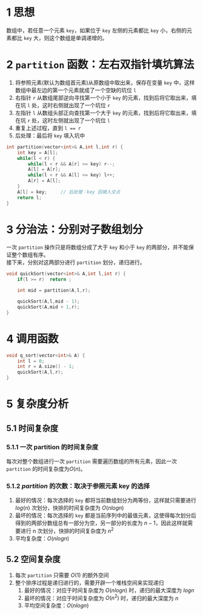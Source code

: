 # 1 思想
数组中，若任意一个元素 `key`，如果位于 `key` 左侧的元素都比 `key` 小，右侧的元素都比 `key` 大，则这个数组是单调递增的。
# 2 `partition` 函数：左右双指针填坑算法
1) 将参照元素(默认为数组首元素)从原数组中取出来，保存在变量 `key` 中，这样数组中最左边的第一个元素就成了一个空缺的坑位 `l`
2) 右指针 `r` 从数组尾部逆向寻找第一个小于 `key` 的元素，找到后将它取出来，填在坑 `l` 处，这时右侧就出现了一个坑位 `r`
3) 左指针 `l` 从数组头部正向查找第一个大于 `key` 的元素，找到后将它取出来，填在坑 `r` 处，这时左侧就出现了一个坑位 `l`
4) 重复上述过程，直到 `l == r`
5) 后处理：最后将 `key` 填入坑中

```C++
int partition(vector<int>& A,int l,int r) {
    int key = A[l];
    while(l < r) {
        while(l < r && A[r] >= key) r--;
        A[l] = A[r];
        while(l < r && A[l] <= key) l++;
        A[r] = A[l];
    }
    A[l] = key;     // 后处理：key 回填入交点
    return l;
}
```
# 3 分治法：分别对子数组划分
一次 `partition` 操作只是将数组分成了大于 `key` 和小于 `key` 的两部分，并不能保证整个数组有序。    
接下来，分别对这两部分进行 `partition` 划分，递归进行。
```C++
void quickSort(vector<int>& A,int l,int r) {
    if(l >= r)  return ;

    int mid = partition(A,l,r);

    quickSort(A,l,mid - 1);
    quickSort(A,mid + 1,r);
}
```
# 4 调用函数
```C++
void q_sort(vector<int>& A) {
    int l = 0;
    int r = A.size() - 1;
    quickSort(A,l,r);
}
```
# 5 复杂度分析
## 5.1 时间复杂度
### 5.1.1 一次 partition 的时间复杂度    
每次对整个数组进行一次 `partition` 需要遍历数组的所有元素，因此一次 `partition` 的时间复杂度为$O(n)$。
### 5.1.2 $partition$ 的次数：取决于参照元素 key 的选择
1) 最好的情况：每次选择的 `key` 都将当前数组划分为两等份，这样就只需要进行$log(n)$ 次划分，快排的时间复杂度为 $O(nlogn)$
2) 最坏的情况：每次选择的 `key` 都是当前序列中的最值元素，这使得每次划分后得到的两部分数组总有一部分为空，另一部分的长度为 $n - 1$，因此这样就需要进行 n 次划分，快排的时间复杂度为 $n^2$
3) 平均复杂度：$O(nlogn)$
## 5.2 空间复杂度
1) 每次 `partition` 只需要 $O(1)$ 的额外空间
2) 整个排序过程是递归进行的，需要开辟一个堆栈空间来实现递归
   1) 最好的情况：对应于时间复杂度为 $O(nlogn)$ 时，递归的最大深度为 $logn$
   2) 最坏的情况：对应于时间复杂度为 $O(n^2)$ 时，递归的最大深度为 $n$
   3) 平均空间复杂度：$O(nlogn)$



























